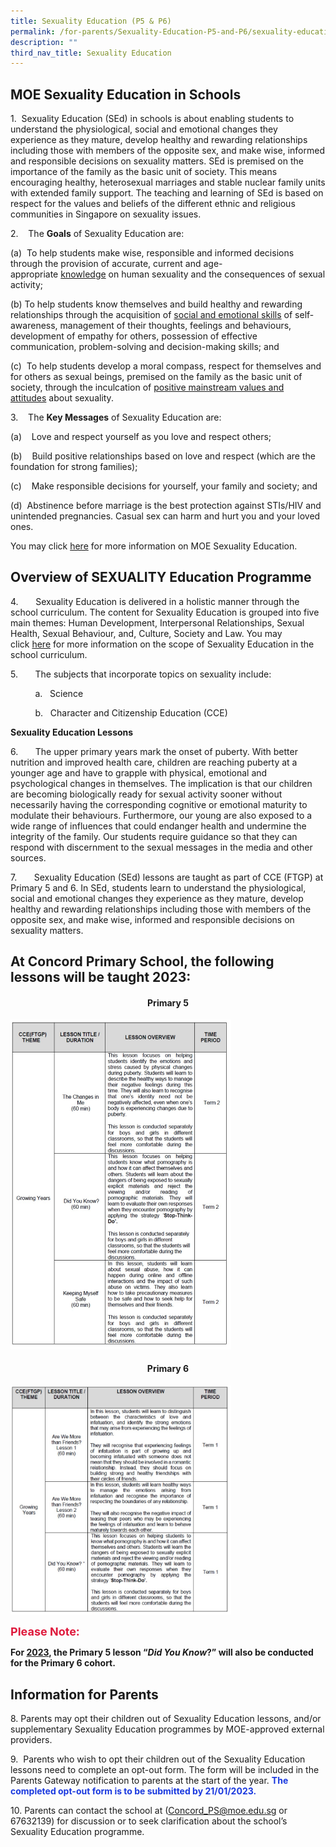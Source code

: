 ```yaml
---
title: Sexuality Education (P5 & P6)
permalink: /for-parents/Sexuality-Education-P5-and-P6/sexuality-education-p5-and-p6/
description: ""
third_nav_title: Sexuality Education
---
```



MOE Sexuality Education in Schools
----------------------------------

  

1.  Sexuality Education (SEd) in schools is about enabling students to understand the physiological, social and emotional changes they experience as they mature, develop healthy and rewarding relationships including those with members of the opposite sex, and make wise, informed and responsible decisions on sexuality matters. SEd is premised on the importance of the family as the basic unit of society. This means encouraging healthy, heterosexual marriages and stable nuclear family units with extended family support. The teaching and learning of SEd is based on respect for the values and beliefs of the different ethnic and religious communities in Singapore on sexuality issues.

  

2.    The **Goals** of Sexuality Education are:

(a)  To help students make wise, responsible and informed decisions through the provision of accurate, current and age-appropriate <u>knowledge</u> on human sexuality and the consequences of sexual activity;

(b) To help students know themselves and build healthy and rewarding relationships through the acquisition of <u>social and emotional skills</u> of self-awareness, management of their thoughts, feelings and behaviours, development of empathy for others, possession of effective communication, problem-solving and decision-making skills; and

(c)  To help students develop a moral compass, respect for themselves and for others as sexual beings, premised on the family as the basic unit of society, through the inculcation of <u>positive mainstream values and attitudes</u> about sexuality.

  

3.    The <b>Key Messages</b> of Sexuality Education are:

(a)    Love and respect yourself as you love and respect others;

(b)    Build positive relationships based on love and respect (which are the foundation for strong families);

(c)    Make responsible decisions for yourself, your family and society; and

(d)  Abstinence before marriage is the best protection against STIs/HIV and unintended pregnancies. Casual sex can harm and hurt you and your loved ones.



You may click <a href="https://go.gov.sg/moe-sexuality-education" target="_blank" rel="noopener noreferrer">here</a> for more information on MOE Sexuality Education.

Overview of SEXUALITY Education Programme
-----------------------------------------

4.       Sexuality Education is delivered in a holistic manner through the school curriculum. The content for Sexuality Education is grouped into five main themes: Human Development, Interpersonal Relationships, Sexual Health, Sexual Behaviour, and, Culture, Society and Law. You may click <a href="https://go.gov.sg/moe-sexuality-education-scope" target="_blank" rel="noopener noreferrer">here</a> for more information on the scope of Sexuality Education in the school curriculum.

5.       The subjects that incorporate topics on sexuality include:

          a.   Science

          b.   Character and Citizenship Education (CCE)

**Sexuality Education Lessons**

6.       The upper primary years mark the onset of puberty. With better nutrition and improved health care, children are reaching puberty at a younger age and have to grapple with physical, emotional and psychological changes in themselves. The implication is that our children are becoming biologically ready for sexual activity sooner without necessarily having the corresponding cognitive or emotional maturity to modulate their behaviours. Furthermore, our young are also exposed to a wide range of influences that could endanger health and undermine the integrity of the family. Our students require guidance so that they can respond with discernment to the sexual messages in the media and other sources.

  

7\.       Sexuality Education (SEd) lessons are taught as part of CCE (FTGP) at Primary 5 and 6. In SEd, students learn to understand the physiological, social and emotional changes they experience as they mature, develop healthy and rewarding relationships including those with members of the opposite sex, and make wise, informed and responsible decisions on sexuality matters.

At Concord Primary School, the following lessons will be taught 2023:
---------------------------------------------------------------------
<h4><center>Primary 5</center></h4>
<img src="/images/P5 SEd 2023 Lesson Plan.jpg" 
     style="width:70%"><br>
<h4><center>Primary 6</center></h4>
<img src="/images/P6 SEd 2023 Lesson Plan.jpg"  style="width:70%">

<span style="color:#DF1A3D; font-size:18px"><b>Please Note:</b></span>

<b>For <u>2023</u>, the Primary 5 lesson “_Did You Know_?” will also be conducted for the Primary 6 cohort.</b>

  

  

Information for Parents
-----------------------

  

8\. Parents may opt their children out of Sexuality Education lessons, and/or supplementary Sexuality Education programmes by MOE-approved external providers.

9.  Parents who wish to opt their children out of the Sexuality Education lessons need to complete an opt-out form. The form will be included in the Parents Gateway notification to parents at the start of the year. <span style="color:#1A39DF"><b>The completed opt-out form is to be submitted by 21/01/2023.</b></span>

10\. Parents can contact the school at (<a href="mailto:Concord_PS@moe.edu.sg" target="_blank" rel="noopener noreferrer">Concord_PS@moe.edu.sg</a> or 67632139) for discussion or to seek clarification about the school’s Sexuality Education programme.